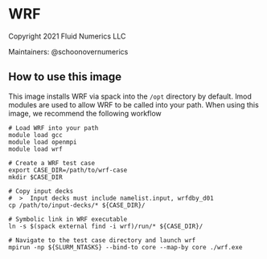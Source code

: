 # WRF 
Copyright 2021 Fluid Numerics LLC

Maintainers: @schoonovernumerics

## How to use this image
This image installs WRF via spack into the `/opt` directory by default. lmod modules are used to allow WRF to be called into your path. When using this image, we recommend the following workflow

```
# Load WRF into your path
module load gcc
module load openmpi
module load wrf

# Create a WRF test case
export CASE_DIR=/path/to/wrf-case
mkdir $CASE_DIR

# Copy input decks
#  >  Input decks must include namelist.input, wrfdby_d01
cp /path/to/input-decks/* ${CASE_DIR}/

# Symbolic link in WRF executable
ln -s $(spack external find -i wrf)/run/* ${CASE_DIR}/

# Navigate to the test case directory and launch wrf
mpirun -np ${SLURM_NTASKS} --bind-to core --map-by core ./wrf.exe

```
